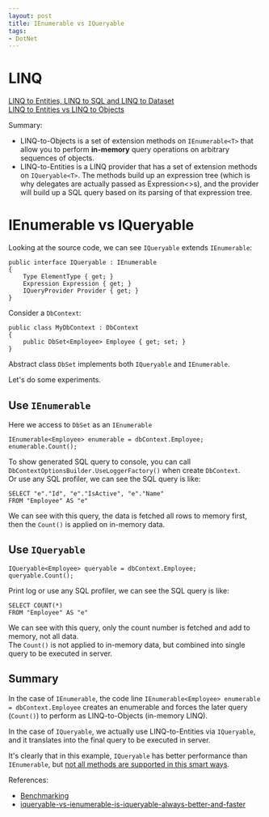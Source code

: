 ```yaml
---
layout: post
title: IEnumerable vs IQueryable
tags:
- DotNet
---
```


# LINQ

[LINQ to Entities, LINQ to SQL and LINQ to Dataset](https://stackoverflow.com/questions/2443836)  
[LINQ to Entities vs LINQ to Objects](https://stackoverflow.com/questions/7192040)

Summary:

- LINQ-to-Objects is a set of extension methods on `IEnumerable<T>` that allow you to perform **in-memory** query operations on arbitrary sequences of objects.
- LINQ-to-Entities is a LINQ provider that has a set of extension methods on `IQueryable<T>`. The methods build up an expression tree (which is why delegates are actually passed as Expression<>s), and the provider will build up a SQL query based on its parsing of that expression tree.

# IEnumerable vs IQueryable

Looking at the source code, we can see `IQueryable` extends `IEnumerable`:
```
public interface IQueryable : IEnumerable
{
    Type ElementType { get; }
    Expression Expression { get; }
    IQueryProvider Provider { get; }
}
```

Consider a `DbContext`:
```
public class MyDbContext : DbContext
{
    public DbSet<Employee> Employee { get; set; }
}
```

Abstract class `DbSet` implements both `IQueryable` and `IEnumerable`.

Let's do some experiments.

## Use `IEnumerable`

Here we access to `DbSet` as an `IEnumerable`
```
IEnumerable<Employee> enumerable = dbContext.Employee;
enumerable.Count();
```

To show generated SQL query to console, you can call `DbContextOptionsBuilder.UseLoggerFactory()` when create `DbContext`.  
Or use any SQL profiler, we can see the SQL query is like:
```
SELECT "e"."Id", "e"."IsActive", "e"."Name"
FROM "Employee" AS "e"
```
We can see with this query, the data is fetched all rows to memory first, then the `Count()` is applied on in-memory data.

## Use `IQueryable`

```
IQueryable<Employee> queryable = dbContext.Employee;
queryable.Count();
```

Print log or use any SQL profiler, we can see the SQL query is like:
```
SELECT COUNT(*)
FROM "Employee" AS "e"
```
We can see with this query, only the count number is fetched and add to memory, not all data.  
The `Count()` is not applied to in-memory data, but combined into single query to be executed in server.

## Summary

In the case of `IEnumerable`, the code line `IEnumerable<Employee> enumerable = dbContext.Employee` creates an enumerable and forces the later query (`Count()`) to perform as LINQ-to-Objects (in-memory LINQ).

In the case of `IQueryable`, we actually use LINQ-to-Entities via `IQueryable`, and it translates into the final query to be executed in server.

It's clearly that in this example, `IQueryable` has better performance than `IEnumerable`, but [not all methods are supported in this smart ways](https://docs.microsoft.com/en-us/dotnet/framework/data/adonet/ef/language-reference/supported-and-unsupported-linq-methods-linq-to-entities).

References:

- [Benchmarking](http://ivanitskyi.blogspot.com/2013/04/entity-framework-iqueryable-vs-ienumerable.html?m=1)
- [iqueryable-vs-ienumerable-is-iqueryable-always-better-and-faster](https://stackoverflow.com/questions/43419228/)